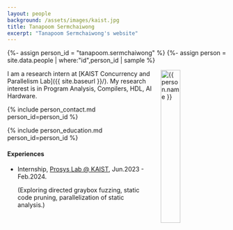 ```yaml
---
layout: people
background: /assets/images/kaist.jpg
title: Tanapoom Sermchaiwong
excerpt: "Tanapoom Sermchaiwong's website"
---
```


{%- assign person_id = "tanapoom.sermchaiwong" %}
{%- assign person = site.data.people | where:"id",person_id | sample %}

<img align="right" style="width: 30%; padding-left: 3%;" src="{{ site.baseurl }}/assets/images/people/tanapoom.sermchaiwong.jpg" alt="{{ person.name }}">

I am a research intern at [KAIST Concurrency and Parallelism Lab]({{ site.baseurl }}/).
My research interest is in Program Analysis, Compilers, HDL, AI Hardware.

{% include person_contact.md person_id=person_id %}

{% include person_education.md person_id=person_id %}

#### Experiences
- Internship, [Prosys Lab @ KAIST](https://prosys.kaist.ac.kr/), Jun.2023 - Feb.2024.
  
  (Exploring directed graybox fuzzing, static code pruning, parallelization of static analysis.)
